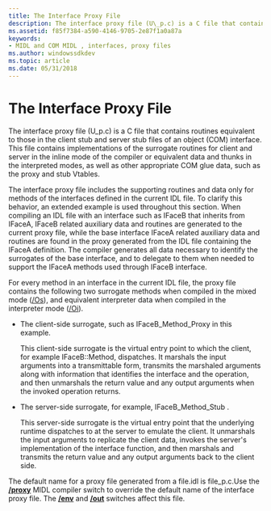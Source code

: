 ```yaml
---
title: The Interface Proxy File
description: The interface proxy file (U\_p.c) is a C file that contains routines equivalent to those in the client stub and server stub files of an object (COM) interface.
ms.assetid: f85f7384-a590-4146-9705-2e87f1a0a87a
keywords:
- MIDL and COM MIDL , interfaces, proxy files
ms.author: windowssdkdev
ms.topic: article
ms.date: 05/31/2018
---
```


# The Interface Proxy File

The interface proxy file (U\_p.c) is a C file that contains routines equivalent to those in the client stub and server stub files of an object (COM) interface. This file contains implementations of the surrogate routines for client and server in the inline mode of the compiler or equivalent data and thunks in the interpreted modes, as well as other appropriate COM glue data, such as the proxy and stub Vtables.

The interface proxy file includes the supporting routines and data only for methods of the interfaces defined in the current IDL file. To clarify this behavior, an extended example is used throughout this section. When compiling an IDL file with an interface such as IFaceB that inherits from IFaceA, IFaceB related auxiliary data and routines are generated to the current proxy file, while the base interface IFaceA related auxiliary data and routines are found in the proxy generated from the IDL file containing the IFaceA definition. The compiler generates all data necessary to identify the surrogates of the base interface, and to delegate to them when needed to support the IFaceA methods used through IFaceB interface.

For every method in an interface in the current IDL file, the proxy file contains the following two surrogate methods when compiled in the mixed mode ([/Os](-os.md)), and equivalent interpreter data when compiled in the interpreter mode ([/Oi](-oi.md)).

-   The client-side surrogate, such as IFaceB\_Method\_Proxy in this example.

    This client-side surrogate is the virtual entry point to which the client, for example IFaceB::Method, dispatches. It marshals the input arguments into a transmittable form, transmits the marshaled arguments along with information that identifies the interface and the operation, and then unmarshals the return value and any output arguments when the invoked operation returns.

-   The server-side surrogate, for example, IFaceB\_Method\_Stub .

    This server-side surrogate is the virtual entry point that the underlying runtime dispatches to at the server to emulate the client. It unmarshals the input arguments to replicate the client data, invokes the server's implementation of the interface function, and then marshals and transmits the return value and any output arguments back to the client side.

The default name for a proxy file generated from a file.idl is file\_p.c.Use the [**/proxy**](-proxy.md) MIDL compiler switch to override the default name of the interface proxy file. The [**/env**](-env.md) and [**/out**](-out.md) switches affect this file.

 

 




